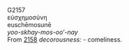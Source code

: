 G2157  
εὐσχημοσύνη  
euschēmosunē  
*yoo-skhay-mos-oo‘-nay*  
From [2158](g2158) *decorousness:* - comeliness.  
